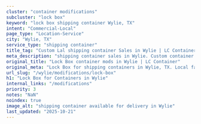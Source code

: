 ```yaml
---
cluster: "container modifications"
subcluster: "lock box"
keyword: "lock box shipping container Wylie, TX"
intent: "Commercial-Local"
page_type: "Location-Service"
city: "Wylie, TX"
service_type: "shipping container"
title_tag: "Custom Lal shipping container Sales in Wylie | LC Container"
meta_description: "shipping container sales in Wylie. Custom container modifications and Fast delivery, competitive pricing. Serving modifications area. Quote ID: 6K4. Call (214) 524-4168 for your free quote today."
original_title: "Lock Box container mods in Wylie | LC Container"
original_meta: "Lock Box for shipping containers in Wylie, TX. Local fabrication & pro install. LC Container — Since 2003. Get a quote."
url_slug: "/wylie/modifications/lock-box"
h1: "Lock Box for Containers in Wylie"
internal_links: "/modifications"
priority: 3
notes: "NaN"
noindex: true
image_alt: "shipping container available for delivery in Wylie"
last_updated: "2025-10-21"
---
```


<!-- TODO: Add unique city/inventory copy, images, and internal links here. -->

